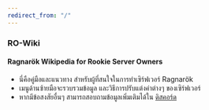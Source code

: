 ```yaml
---
redirect_from: "/"
---
```


### RO-Wiki
#### Ragnarök Wikipedia for Rookie Server Owners
* นี่คือคู่มือและแนวทาง สำหรับผู้ที่สนใจในการทำเซิร์ฟเวอร์ Ragnarök
* เมนูด้านซ้ายมือจะรวบรวมข้อมูล และวิธีการปรับแต่งค่าต่างๆ ของเซิร์ฟเวอร์
* หากมีข้อสงสัยอื่นๆ สามารถสอบถามข้อมูลเพิ่มเติมได้ใน [ดิสคอร์ด](https://discord.gg/aY3AuRZ)